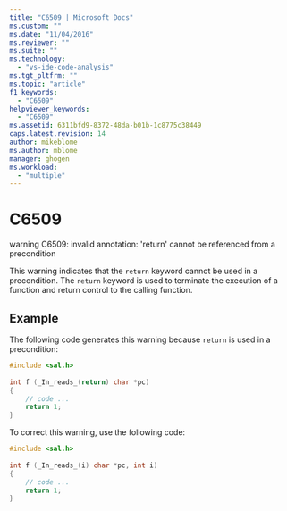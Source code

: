 ```yaml
---
title: "C6509 | Microsoft Docs"
ms.custom: ""
ms.date: "11/04/2016"
ms.reviewer: ""
ms.suite: ""
ms.technology: 
  - "vs-ide-code-analysis"
ms.tgt_pltfrm: ""
ms.topic: "article"
f1_keywords: 
  - "C6509"
helpviewer_keywords: 
  - "C6509"
ms.assetid: 6311bfd9-8372-48da-b01b-1c8775c38449
caps.latest.revision: 14
author: mikeblome
ms.author: mblome
manager: ghogen
ms.workload: 
  - "multiple"
---
```

# C6509
warning C6509: invalid annotation: 'return' cannot be referenced from a precondition  
  
 This warning indicates that the `return`  keyword cannot be used in a precondition. The `return` keyword is used to terminate the execution of a function and return control to the calling function.  
  
## Example  
 The following code generates this warning because `return` is used in a precondition:  
  
```cpp  
#include <sal.h>  
  
int f (_In_reads_(return) char *pc)  
{  
    // code ...  
    return 1;  
}  
```  
  
 To correct this warning, use the following code:  
  
```cpp  
#include <sal.h>  
  
int f (_In_reads_(i) char *pc, int i)  
{  
    // code ...  
    return 1;  
}  
```